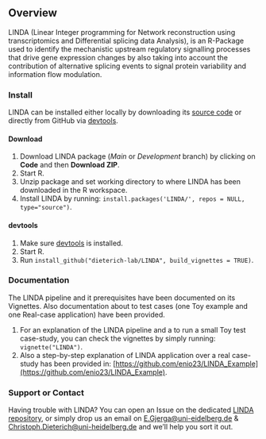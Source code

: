 ## Overview

LINDA (Linear Integer programming for Network reconstruction using transcriptomics and Differential splicing data Analysis), is an R-Package used to identify the mechanistic upstream regulatory signalling processes that drive gene expression changes by also taking into account the contribution of alternative splicing events to signal protein variability and information flow modulation.

### Install

LINDA can be installed either locally by downloading its [source code](https://github.com/dieterich-lab/LINDA) or directly from GitHub via [devtools](https://www.r-project.org/nosvn/pandoc/devtools.html).

#### Download
1.  Download LINDA package (*Main* or *Development* branch) by clicking on **Code** and then **Download ZIP**.
2.  Start R.
3.  Unzip package and set working directory to where LINDA has been downloaded in the R workspace.
4.  Install LINDA by running: `install.packages('LINDA/', repos = NULL, type="source")`.

#### devtools
1.  Make sure [devtools](https://github.com/dieterich-lab/LINDA) is installed.
2.  Start R.
3.  Run `install_github("dieterich-lab/LINDA", build_vignettes = TRUE)`.

### Documentation
The LINDA pipeline and it prerequisites have been documented on its Vignettes. Also documentation about to test cases (one Toy example and one Real-case application) have been provided.
1.  For an explanation of the LINDA pipeline and a to run a small Toy test case-study, you can check the vignettes by simply running: `vignette("LINDA")`.
2.  Also a step-by-step explanation of LINDA application over a real case-study has been provided in: [https://github.com/enio23/LINDA_Example](https://github.com/enio23/LINDA_Example).

### Support or Contact

Having trouble with LINDA? You can open an Issue on the dedicated [LINDA repository](https://github.com/dieterich-lab/LINDA), or simply drop us an email on [E.Gjerga@uni-eidelberg.de](E.Gjerga@uni-eidelberg.de) & [Christoph.Dieterich@uni-heidelberg.de](Christoph.Dieterich@uni-heidelberg.de) and we’ll help you sort it out.

